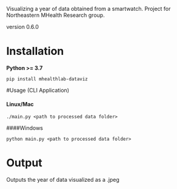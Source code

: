 Visualizing a year of data obtained from a smartwatch. Project for Northeastern MHealth Research group.

version 0.6.0 

# Installation 
**Python >= 3.7**

```
pip install mhealthlab-dataviz 
```

#Usage (CLI Application)

#### Linux/Mac
```
./main.py <path to processed data folder> 
```

####Windows
```
python main.py <path to processed data folder> 
```


# Output 
Outputs the year of data visualized as a .jpeg

